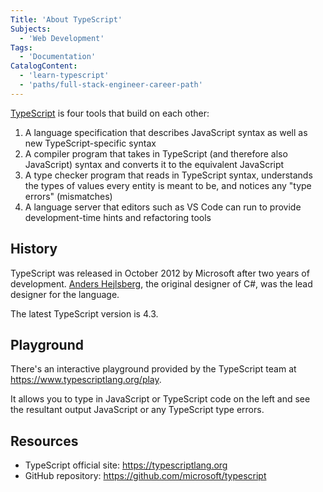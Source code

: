 ```yaml
---
Title: 'About TypeScript'
Subjects:
  - 'Web Development'
Tags:
  - 'Documentation'
CatalogContent:
  - 'learn-typescript'
  - 'paths/full-stack-engineer-career-path'
---
```


[TypeScript](https://www.typescriptlang.org) is four tools that build on each other:

1. A language specification that describes JavaScript syntax as well as new TypeScript-specific syntax
2. A compiler program that takes in TypeScript (and therefore also JavaScript) syntax and converts it to the equivalent JavaScript
3. A type checker program that reads in TypeScript syntax, understands the types of values every entity is meant to be, and notices any "type errors" (mismatches)
4. A language server that editors such as VS Code can run to provide development-time hints and refactoring tools

## History

TypeScript was released in October 2012 by Microsoft after two years of development. [Anders Hejlsberg](https://twitter.com/ahejlsberg), the original designer of C#, was the lead designer for the language.

The latest TypeScript version is 4.3.

## Playground

There's an interactive playground provided by the TypeScript team at https://www.typescriptlang.org/play.

It allows you to type in JavaScript or TypeScript code on the left and see the resultant output JavaScript or any TypeScript type errors.

## Resources

- TypeScript official site: https://typescriptlang.org
- GitHub repository: https://github.com/microsoft/typescript
